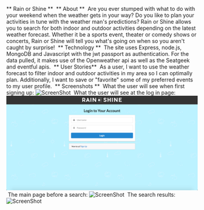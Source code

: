 ** Rain or Shine **
​
** About **
​
Are you ever stumped with what to do with your weekend when the weather gets in your way?
Do you like to plan your activities in tune with the weather man's predictions?
Rain or Shine allows you to search for both indoor and outdoor activities depending
on the latest weather forecast. Whether it be a sports event, theater or comedy shows
or concerts, Rain or Shine will tell you what's going on when so you aren't
caught by surprise!
​
** Technology **
​
The site uses Express, node.js, MongoDB and Javascript with the jwt passport as authentication.
For the data pulled, it makes use of the Openweather api as well as the Seatgeek and eventful apis.
​
** User Stories**
​
As a user, I want to use the weather forecast to filter indoor and outdoor activities
in my area so I can optimally plan. Additionally, I want to save or "favorite"
some of my preferred events to my user profile.
​
** Screenshots **
​
What the user will see when first signing up:
![ScreenShot](client/public/images/Sign_Up.png)
​
What the user will see at the log in page:
![ScreenShot](client/public/images/Login.png)
​
The main page before a search:
![ScreenShot](client/public/images/Main_Page.png)
​
The search results:
![ScreenShot](client/public/images/Search_Results.png)
